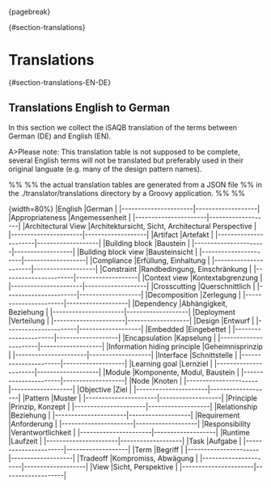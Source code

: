 {pagebreak}

{#section-translations}
# Translations

{#section-translations-EN-DE}
## Translations English to German

In this section we collect the iSAQB translation of the terms
between German (DE) and English (EN).

A>Please note: This translation table is not supposed to be complete, several English terms will not be translated but preferably used in their original languate (e.g. many of the design pattern names).

%%
%% the actual translation tables are generated from a JSON file
%% in the ./translator/translations directory by a Groovy application.
%%
%%

{width=80%}
|English     |German  |
|----------------------|-------------------|
|Appropriateness |Angemessenheit |
|----------------------|-------------------|
|Architectural View |Architektursicht, Sicht, Architectural Perspective |
|----------------------|-------------------|
|Artifact |Artefakt |
|----------------------|-------------------|
|Building block |Baustein |
|----------------------|------------------|
|Building block view |Bausteinsicht |
|----------------------|-------------------|
|Compliance |Erfüllung, Einhaltung |
|----------------------|-------------------|
|Constraint |Randbedingung, Einschränkung |
|----------------------|-------------------|
|Context view |Kontextabgrenzung |
|----------------------|-------------------|
|Crosscutting |Querschnittlich |
|----------------------|-------------------|
|Decomposition |Zerlegung |
|----------------------|-------------------|
|Dependency |Abhängigkeit, Beziehung |
|----------------------|-------------------|
|Deployment |Verteilung |
|----------------------|-------------------|
|Design |Entwurf |
|----------------------|-------------------|
|Embedded |Eingebettet |
|----------------------|-------------------|
|Encapsulation |Kapselung |
|----------------------|-------------------|
|Information hiding principle |Geheimnisprinzip |
|----------------------|-------------------|
|Interface |Schnittstelle |
|----------------------|-------------------|
|Learning goal |Lernziel |
|----------------------|-------------------|
|Module |Komponente, Modul, Baustein |
|----------------------|-------------------|
|Node |Knoten |
|----------------------|-------------------|
|Objective |Ziel |
|----------------------|-------------------|
|Pattern |Muster |
|----------------------|-------------------|
|Principle |Prinzip, Konzept |
|----------------------|-------------------|
|Relationship |Beziehung |
|----------------------|-------------------|
|Requirement |Anforderung |
|----------------------|-------------------|
|Responsibility |Verantwortlichkeit |
|----------------------|-------------------|
|Runtime |Laufzeit |
|----------------------|-------------------|
|Task |Aufgabe |
|----------------------|-------------------|
|Term |Begriff |
|----------------------|-------------------|
|Tradeoff |Kompromiss, Abwägung |
|----------------------|-------------------|
|View |Sicht, Perspektive |
|----------------------|-------------------|
